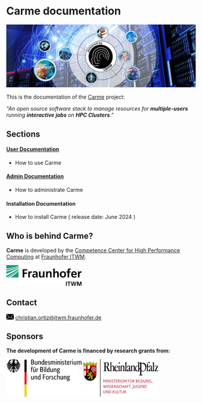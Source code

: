 # **Carme** documentation
![carme_stage](Images/Carme-Stage--dark--symmetric.jpg)

This is the documentation of the [Carme](www.open-carme.org) project: 

  *"An open source software stack to manage resources for **multiple-users** running **interactive jobs** on **HPC Clusters**."* 

## Sections

#### [**User** Documentation](UserDoc/README.md)
- How to use Carme

#### [**Admin** Documentation](AdminDoc/README.md)
- How to administrate Carme


#### **Installation** Documentation 
- How to install Carme ( release date: June 2024 )

## Who is behind Carme?

**Carme** is developed by the [Competence Center for High Performance Computing](https://www.itwm.fraunhofer.de/en/departments/hpc.html) at [Fraunhofer ITWM](https://www.itwm.fraunhofer.de).

<img src="Images/logo.png" width="200">

## Contact

<img src="Images/email-icon.png" width="20"> [christian.ortiz@itwm.fraunhofer.de](mailto:christian.ortiz@itwm.fraunhofer.de)

## Sponsors
**The development of Carme is financed by research grants from:**

<img src="Images/BMBF.png" width="200" height="100">  

<img src="Images/RLP.png" width="200" height="100">
